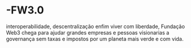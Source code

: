 # -FW3.0
interoperabilidade, descentralização enfim viver com liberdade, Fundação Web3 chega para ajudar grandes empresas e pessoas visionarias a governança sem taxas e impostos por um planeta mais verde e com vida. 
